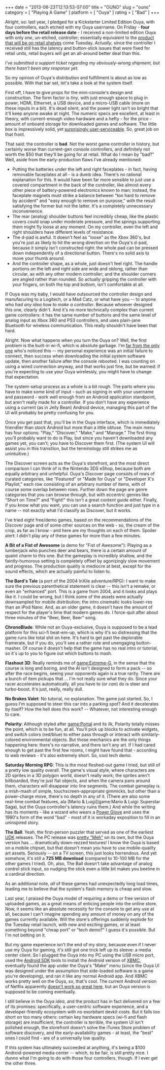 +++
date = "2013-06-23T12:13:53-07:00"
title = "OUNO"
slug = "ouno"
category = [ "Playing A Game" ]
platform = [ "Ouya" ]
rating = [ "Bad" ]
+++

Alright, so: last year, I pledged for a Kickstarter Limited Edition Ouya, with four controllers, each etched with my Ouya username.  On Friday - <b>four days before the retail release date</b> - I received a non-limited edition Ouya with only <i>one</i>, un-etched, controller; essentially equivalent to the <a href="http://shop.ouya.tv">product that will be on retail shelves</a> come Tuesday.  <i>Actually</i>, since the controller I received still has the latency and button-stick issues that were fixed for retail units, retail buyers will get an all-around better deal than this.

<i>I've submitted a support ticket regarding my obviously-wrong shipment, but there hasn't been any response yet.</i>

So my opinion of Ouya's distribution and fulfillment is about as low as possible.  With that bar set, let's take a look at the system itself.

First off, I have to give props for the mini-console's design and construction.  The form factor is <i>tiny</i>, with just enough space to plug in power, HDMI, Ethernet, a USB device, and a micro-USB cable (more on these inputs in a bit).  It's dead silent, and the power light isn't so bright that it'll keep anyone awake at night.  The numeric specs are excellent, at least in theory, with current-enough video hardware and a hefty - for the price - amount of onboard storage for downloaded games and software.  The little box is impressively solid, yet <a href="http://www.ifixit.com/Device/Ouya">surprisingly user-serviceable</a>.  So, great job on that front.

That said: the controller is <b>bad</b>.  Not the worst game controller in history, but certainly worse than current-gen console controllers, and definitely not worth the $50 that they'll be going for at retail.  What do I mean by "bad?"  Well, aside from the early-production flaws I've already mentioned:

* Putting the batteries under the left and right faceplates - in fact, having removable faceplates at all - is a dumb idea.  There's no rational explanation for this.  It would have been far more sensible to just use a covered compartment in the back of the controller, like almost every other piece of battery-powered electronics known to man; instead, the faceplate magnets must strike a balance between "too hard to remove by accident" and "easy enough to remove on purpose," with the result satisfying the former but not the latter.  It's a completely unnecessary inconvenience.
* The rear (analog) shoulder buttons feel incredibly cheap, like the plastic covers could snap under moderate pressure, and the springs supporting them might fly loose at any moment.  On my controller, even the left and right shoulders have different levels of resistance.
* The d-pad is awful.  It doesn't feel as "loose" as the Xbox 360's, but you're just as likely to hit the wrong direction on the Ouya's d-pad, because it simply isn't constructed right: the whole pad can be pressed down independently of a directional button.  There's no solid axis to move your thumb around.
* And the controller shape, as a whole, just doesn't feel right.  The handle portions on the left and right side are wide and oblong, rather than circular, as with any other modern controller; and the shoulder corners are angled rather than rounded.  So actually gripping the controller with your fingers, on both the top and bottom, isn't comfortable at all.

If Ouya was my baby, I would have outsourced the controller design and manufacuring to a Logitech, or a Mad Catz, or what have you -- to anyone who <i>had any idea how to make a controller</i>.  Because whoever designed this one, clearly didn't.  And it's no more technically complex than current game controllers: it has the same number of buttons and the same level of analog input as Xbox 360 and PS3 controllers, and uses plain-jane Bluetooth for wireless communication.  This really shouldn't have been that hard.

Alright.  Now what happens when you turn the Ouya on?  Well, the first problem is the built-in wi-fi, which is absolute garbage.  I'm <a href="https://www.google.com/search?q=ouya+wifi">far from the only one</a> who's noticed this -- my personal experience was an initial failure to connect, then success when downloading the initial system software update, then another failure after the console rebooted.  I was counting on using a wired connection anyway, and that works just fine, but be warned: if you're expecting to use your Ouya wirelessly, you might have to change that expectation.

The system-setup process as a whole is a bit rough.  The parts where you have to make some kind of input - such as signing in with your username and password - work well enough from an Android application standpoint, but aren't really made for a controller.  If you don't have any experience using a current (as in Jelly Bean) Android device, managing this part of the UI will probably be pretty confusing for you.

Once you get past that, you'll be in the Ouya interface, which is immediately friendlier than stock Android but more than a little obtuse.  The main menu has four options: "Play," "Discover," "Make," and "Manage."  The first thing you'll probably want to do is Play, but since you haven't downloaded any games yet, you can't; you have to Discover them first.  (The system UI will assist you in this transition, but the terminology still strikes me as unintuitive.)

The Discover screen acts as the Ouya's storefront, and the most direct comparison I can think of is the Nintendo 3DS eShop, because both are equally arbitrary and unhelpful.  Ouya's Discover page consists of rows of curated categories, like "Featured" or "Made for Ouya" or "Developer X's Playlist," each row consisting of an arbitrary number of items, with of course some overlap between rows.  Further down the page are genre categories that you can browse through, but with eccentric genres like "Short on Time?" and "Fight!" this isn't a great content guide either.  Finally, if you know what you want, you can use a search function and just type in a name -- not exactly what I'd classify as Discover, but it works.

I've tried eight free/demo games, based on the recommendations of the Discover page and of some other sources on the web - so, the cream of the crop, as far as I know - and here are my thoughts on each of them.  Spoiler alert: I didn't play any of these games for more than a few minutes.

<b>A Bit of a Fist of Awesome</b> (a demo for "Fist of Awesome"): Playing as a lumberjack who punches deer and bears, there is a certain amount of quaint charm to this one.  But the gameplay is incredibly shallow, and the faintly-humorous setting is completely offset by agonizingly slow movement and progress.  The production quality is mediocre at best, except for the sound effects, which are actually painful to listen to.

<b>The Bard's Tale</b> (a port of the 2004 InXile adventure/RPG): I want to make sure the previous parenthetical statement is clear -- this isn't a remake, or even an "enhanced" port.  This is a game from 2004, and it looks and plays like it.  I could be wrong, but I think some of the assets were actually downsampled for mobile distribution; the intro cinematic looks lower-res than an iPod Nano.  And, as an older game, it doesn't have the amount of respect for the player's time that modern games do.  I force-quit after about three minutes of the "Beer, Beer, Beer" song.

<b>ChronoBlade</b>: While not an Ouya-exclusive, Ouya is supposed to be a lead platform for this sci-fi beat-em-up, which is why it's so distressing that the game runs like total shit on here.  It's hard to get past the deplorable framerate, but if you do, you'll see a rather rote and unengaging button-masher.  Of course it doesn't help that the game has no real intro or tutorial, so it's up to you to figure out which buttons to mash.

<b>Flashout 3D</b>: Really reminds me of <game:Extreme-G>, in the sense that the course is long and boring, and the AI isn't designed to form a pack -- so after the race begins, seeing your opponents again is a true rarity.  There are a bunch of item pickups that ... I'm not really sure what they do.  Since your racer accelerates automatically, all you have to (or <i>can</i>) do is steer and turbo-boost.  It's just, really, really dull.

<b>No Brakes Valet</b>: No tutorial, no explanation.  The game just started.  So, I guess I'm supposed to steer this car into a parking spot?  And it decelerates by itself?  How the hell does this work?  -- Whatever, not interesting enough to care.

<b>Polarity</b>: Although styled after <game:Portal> and its ilk, Polarity totally misses the point, which is to be fun, at all.  You'll pick up blocks to activate widgets, and switch colors (red/blue) to either pass through or interact with similarly-colored environmental objects.  But those mechanics are the only things happening here: there's no narrative, and there isn't any art.  If I had cared enough to get past the first few rooms, I might have found that - according to web reviews - it's also extremely short.  So, cool tech demo.

<b>Saturday Morning RPG</b>: This is the most fleshed-out game I tried, but still of a pretty low quality overall.  The game's visual style, where characters are 2D sprites in a 3D polygon world, doesn't really work; the sprites aren't billboarded, they're just flat objects, and when the camera pans around them, characters will disappear into line segments.  The combat gameplay is a mish-mash of simple, touchscreen-appropriate gimmicks, but other than a power-charge move, there's no depth in any of it.  (There are also some real-time combat features, ala [Mario & Luigi](game:Mario & Luigi: Superstar Saga), but the Ouya controller's latency ruins them.)  And while the writing has its moments - like a wizard who wears a <a href="http://en.wikipedia.org/wiki/Power_Glove">Power Glove</a> and uses the 1980's form of the word "bad" - most of it is workaday exposition to fill in an uninspired story.

<b>The Ball</b>: Yeah, the first-person puzzler that served as one of the earliest <a href="http://www.unrealengine.com/udk/">UDK</a> releases.  The PC release was <a href="http://www.metacritic.com/game/pc/the-ball">pretty "Meh"</a> on its own, but the Ouya version has ... dramatically down-rezzed textures!  I know the Ouya is based on a mobile chipset, but that doesn't mean you have to use mobile-quailty art assets.  Seriously -- on a TV screen, this just looks horrendous.  And yet somehow, it's still a <b>725 MB download</b> (compared to 10-100 MB for the other games I tried).  Oh, also, The Ball doesn't take advantage of analog control stick input, so nudging the stick even a little bit makes you beeline in a cardinal direction.

As an additional note, <i>all</i> of these games had unexpectedly long load times, leading me to believe that the system's flash memory is cheap and slow.

Last year, I praised the Ouya model of requiring a demo or free version of uploaded games, as a great means of enticing people into the online store.  Now, it seems like an absolute necessity for the console to get any use at all, because I can't imagine spending any amount of money on any of the games currently available.  Will the store's offerings suddenly explode for the Tuesday retail launch, with new and exciting games, or at least something beyond "cheap port" or "tech demo?"  I guess it's possible.  But I'm not betting on it.

But my game experience isn't the end of my story, because even if I never use my Ouya for gaming, it's still got one trick left up its sleeve: a media center client.  So I plugged the Ouya into my PC using the USB micro port, used the <a href="http://developer.android.com/sdk/index.html">Android SDK</a> tools to install the Android version of <a href="http://xbmc.org/">XBMC</a>, eventually found the app under the Ouya's "Make" menu (since the Ouya UI was designed under the assumption that side-loaded software is a game you're developing), and ran it like any normal Android app.  And XBMC works pretty well on the Ouya, so, that's cool.  The current Android version of Netflix apparently <a href="http://ouyaboards.com/ouya-apps/766-netflix-running-ouya.html">doesn't work so great here</a>, but an Ouya version is supposed to be coming eventually.

I still believe in the Ouya <i>idea</i>, and the product has in fact delivered on a few of its promises: specifically, a user-centric software experience, and a developer-friendly ecosystem with no exorbitant devkit costs.  But it falls too short on too many others: certain key hardware specs (wi-fi and flash storage) are insufficient, the controller is terrible, the system UI isn't polished enough, the storefront doesn't solve the iTunes Store problem of software discovery, and the early-availability games - at least, the "best" ones I could find - are of a universally low quality.

If this system has ultimately succeeded at anything, it's being a $100 Android-powered media center -- which, to be fair, is still pretty nice.  I dunno what I'm going to do with those four controllers, though.  If I ever get the other three.
